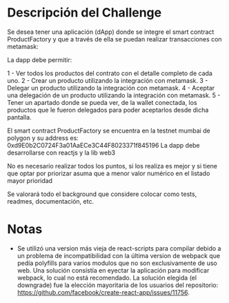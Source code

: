 # Descripción del Challenge

Se desea tener una aplicación (dApp) donde se integre el smart contract ProductFactory y que a través de ella se puedan realizar transacciones con metamask:

La dapp debe permitir:

1 - Ver todos los productos del contrato con el detalle completo de cada uno.
2 - Crear un producto utilizando la integración con metamask.
3 - Delegar un producto utilizando la integración con metamask.
4 - Aceptar una delegación de un producto utilizando la integración con metamask.
5 - Tener un apartado donde se pueda ver, de la wallet conectada, los productos que le fueron delegados para poder aceptarlos desde dicha pantalla.

El smart contract ProductFactory se encuentra en la testnet mumbai de polygon y su address es: 0xd9E0b2C0724F3a01AaECe3C44F8023371f845196
La dapp debe desarrollarse con reactjs y la lib web3

No es necesario realizar todos los puntos, si los realiza es mejor y si tiene que optar por priorizar asuma que a menor valor numérico en el listado mayor prioridad

Se valorará todo el background que considere colocar como tests, readmes, documentación, etc.

# Notas

- Se utilizó una version más vieja de react-scripts para compilar debido a un problema de incompatibilidad con la última version de webpack que pedía polyfills para varios modulos que no son exclusivamente de uso web. Una solución consistía en eyectar la aplicación para modificar webpack, lo cual no está recomendado. La solución elegida (el downgrade) fue la elección mayoritaria de los usuarios del repositorio: https://github.com/facebook/create-react-app/issues/11756.